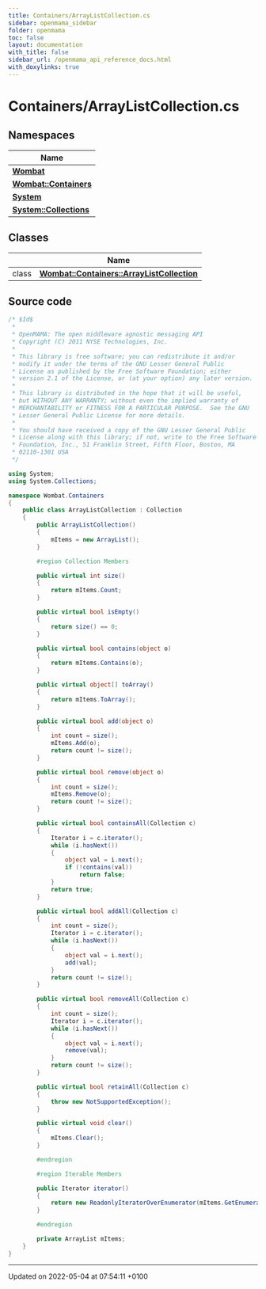 ```yaml
---
title: Containers/ArrayListCollection.cs
sidebar: openmama_sidebar
folder: openmama
toc: false
layout: documentation
with_title: false
sidebar_url: /openmama_api_reference_docs.html
with_doxylinks: true
---
```


# Containers/ArrayListCollection.cs



## Namespaces

| Name           |
| -------------- |
| **[Wombat](namespaceWombat.html)**  |
| **[Wombat::Containers](namespaceWombat_1_1Containers.html)**  |
| **[System](namespaceSystem.html)**  |
| **[System::Collections](namespaceSystem_1_1Collections.html)**  |

## Classes

|                | Name           |
| -------------- | -------------- |
| class | **[Wombat::Containers::ArrayListCollection](classWombat_1_1Containers_1_1ArrayListCollection.html)**  |




## Source code

```csharp
/* $Id$
 *
 * OpenMAMA: The open middleware agnostic messaging API
 * Copyright (C) 2011 NYSE Technologies, Inc.
 *
 * This library is free software; you can redistribute it and/or
 * modify it under the terms of the GNU Lesser General Public
 * License as published by the Free Software Foundation; either
 * version 2.1 of the License, or (at your option) any later version.
 *
 * This library is distributed in the hope that it will be useful,
 * but WITHOUT ANY WARRANTY; without even the implied warranty of
 * MERCHANTABILITY or FITNESS FOR A PARTICULAR PURPOSE.  See the GNU
 * Lesser General Public License for more details.
 *
 * You should have received a copy of the GNU Lesser General Public
 * License along with this library; if not, write to the Free Software
 * Foundation, Inc., 51 Franklin Street, Fifth Floor, Boston, MA
 * 02110-1301 USA
 */

using System;
using System.Collections;

namespace Wombat.Containers
{
    public class ArrayListCollection : Collection
    {
        public ArrayListCollection()
        {
            mItems = new ArrayList();
        }

        #region Collection Members

        public virtual int size()
        {
            return mItems.Count;
        }

        public virtual bool isEmpty()
        {
            return size() == 0;
        }

        public virtual bool contains(object o)
        {
            return mItems.Contains(o);
        }

        public virtual object[] toArray()
        {
            return mItems.ToArray();
        }

        public virtual bool add(object o)
        {
            int count = size();
            mItems.Add(o);
            return count != size();
        }

        public virtual bool remove(object o)
        {
            int count = size();
            mItems.Remove(o);
            return count != size();
        }

        public virtual bool containsAll(Collection c)
        {
            Iterator i = c.iterator();
            while (i.hasNext())
            {
                object val = i.next();
                if (!contains(val))
                    return false;
            }
            return true;
        }

        public virtual bool addAll(Collection c)
        {
            int count = size();
            Iterator i = c.iterator();
            while (i.hasNext())
            {
                object val = i.next();
                add(val);
            }
            return count != size();
        }

        public virtual bool removeAll(Collection c)
        {
            int count = size();
            Iterator i = c.iterator();
            while (i.hasNext())
            {
                object val = i.next();
                remove(val);
            }
            return count != size();
        }

        public virtual bool retainAll(Collection c)
        {
            throw new NotSupportedException();
        }

        public virtual void clear()
        {
            mItems.Clear();
        }

        #endregion

        #region Iterable Members

        public Iterator iterator()
        {
            return new ReadonlyIteratorOverEnumerator(mItems.GetEnumerator());
        }

        #endregion

        private ArrayList mItems;
    }
}
```


-------------------------------

Updated on 2022-05-04 at 07:54:11 +0100
